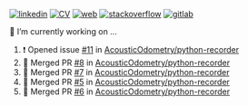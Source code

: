 [![linkedin](https://img.shields.io/badge/:-Andreu_Gimenez_Bolinches-blue?logo=linkedin)](https://www.linkedin.com/in/andreu-gimenez-bolinches-esdandreu/)
[![CV](https://img.shields.io/badge/CV:-open_to_work-green)](https://raw.githubusercontent.com/esdandreu/esdandreu/main/cv/andreu-gimenez-bolinches.pdf)
[![web](https://img.shields.io/badge/Web:-esdandreu.github.io-important)](https://esdandreu.github.io/)
[![stackoverflow](https://img.shields.io/stackexchange/stackoverflow/r/13180090?label=Reputation&logo=stackoverflow)](https://stackoverflow.com/users/13180090/andreu-gimenez)
[![gitlab](https://img.shields.io/badge/:-Gitlab-lightgrey?logo=gitlab)](https://gitlab.com/esdandreu)


🔭 I’m currently working on ...
<!--START_SECTION:activity-->
1. ❗️ Opened issue [#11](https://github.com/AcousticOdometry/python-recorder/issues/11) in [AcousticOdometry/python-recorder](https://github.com/AcousticOdometry/python-recorder)
2. 🎉 Merged PR [#8](https://github.com/AcousticOdometry/python-recorder/pull/8) in [AcousticOdometry/python-recorder](https://github.com/AcousticOdometry/python-recorder)
3. 🎉 Merged PR [#7](https://github.com/AcousticOdometry/python-recorder/pull/7) in [AcousticOdometry/python-recorder](https://github.com/AcousticOdometry/python-recorder)
4. 🎉 Merged PR [#5](https://github.com/AcousticOdometry/python-recorder/pull/5) in [AcousticOdometry/python-recorder](https://github.com/AcousticOdometry/python-recorder)
5. 🎉 Merged PR [#6](https://github.com/AcousticOdometry/python-recorder/pull/6) in [AcousticOdometry/python-recorder](https://github.com/AcousticOdometry/python-recorder)
<!--END_SECTION:activity-->
